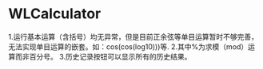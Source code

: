 WLCalculator
============
1.运行基本运算（含括号）均无异常，但是目前正余弦等单目运算暂时不够完善，无法实现单目运算的嵌套。如：cos(cos(log10)))等.
2.其中%为求模（mod）运算而非百分号。
3.历史记录按钮可以显示所有的历史结果。
